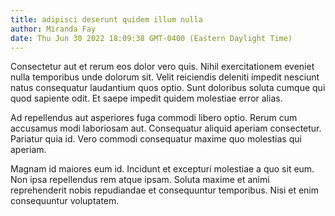 ```yaml
---
title: adipisci deserunt quidem illum nulla
author: Miranda Fay
date: Thu Jun 30 2022 18:09:38 GMT-0400 (Eastern Daylight Time)
---
```

Consectetur aut et rerum eos dolor vero quis. Nihil exercitationem eveniet nulla temporibus unde dolorum sit. Velit reiciendis deleniti impedit nesciunt natus consequatur laudantium quos optio. Sunt doloribus soluta cumque qui quod sapiente odit. Et saepe impedit quidem molestiae error alias.

 Ad repellendus aut asperiores fuga commodi libero optio. Rerum cum accusamus modi laboriosam aut. Consequatur aliquid aperiam consectetur. Pariatur quia id. Vero commodi consequatur maxime quo molestias qui aperiam.

 Magnam id maiores eum id. Incidunt et excepturi molestiae a quo sit eum. Non ipsa repellendus rem atque ipsam. Soluta maxime et animi reprehenderit nobis repudiandae et consequuntur temporibus. Nisi et enim consequuntur voluptatem.